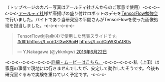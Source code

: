 （トップページのカバー写真はアールティ社さんからのご厚意で使用）-c-c-c--c-c-c-<a href="http://www.rt-net.jp/" target="_blank">アールティ社</a>様が唐揚げの盛り付けロボットのデモを<a href="http://connpass.com/event/30845/" target="_blank">TensorFlow勉強会</a>で行いました。バイトであり当研究室の平間さんがTensorFlowを使った画像処理を担当しました。-c-c-c--c-c-c-<blockquote class="twitter-tweet" data-lang="ja"><p lang="ja" dir="ltr">TensorFlow勉強会(4)で使用した発表スライドです。<a href="https://twitter.com/hashtag/dltfb?src=hash">#dltfb</a><a href="https://t.co/0zt3w89oiH">https://t.co/0zt3w89oiH</a> <a href="https://t.co/CqWXbAf80s">https://t.co/CqWXbAf80s</a></p>&mdash; Y.Nakagawa (\@ykknkgw) <a href="https://twitter.com/ykknkgw/status/745601640082771969">2016年6月22日</a></blockquote>-c-c-c-<script async src="//platform.twitter.com/widgets.js" charset="utf-8"></script>-c-c-c--c-c-c-<a href="http://www.rt-net.jp/karaage1/" target="_blank">詳細・ムービーはこちら。</a>-c-c-c--c-c-c-私（上田）は家庭の事情で現地には行きませんでしたが、安定して動作したそうです。今後も研究室ぐるみで実験を重ねていく予定です。-c-c-c-
